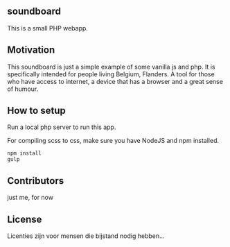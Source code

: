 ## soundboard

This is a small PHP webapp.

## Motivation

This soundboard is just a simple example of some vanilla js and php. It is specifically intended for people living Belgium, Flanders. A tool for those who have access to internet, a device that has a browser and a great sense of humour.

## How to setup

Run a local php server to run this app.

For compiling scss to css, make sure you have NodeJS and npm installed.

```
npm install
gulp
```

## Contributors

just me, for now

## License

Licenties zijn voor mensen die bijstand nodig hebben...
